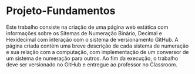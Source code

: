 # Projeto-Fundamentos
Este trabalho consiste na criação de uma página web estática com informações sobre os Sitemas de Numeração Binário, Decimal e Hexidecimal com interação com o sistema de versionamento GitHub. A página criada contém uma breve descrição de cada sistema de numeração e sua relação com a computação, com implementação de um conversor de um sistema de numeração para outros. Ao fim da execução, o trabalho deve ser versionado no GitHub e entregue ao professor no Classroom. 
